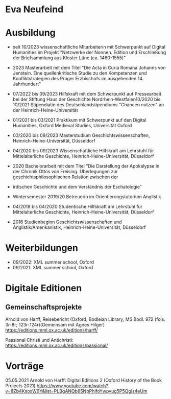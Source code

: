 # Eva Neufeind 

# Ausbildung 

- seit 10/2023 wissenschaftliche Mitarbeiterin mit Schwerpunkt auf Digital Humanities im Projekt "Netzwerke der Nonnen. Edition und Erschließung der Briefsammlung aus Kloster Lüne (ca. 1460-1555)"
  
- 2023 Masterarbeit mit dem Titel "Die Acta in Curia Romana Johanns von Jenstein. Eine quellenkritische Studie zu den Kompetenzen und Konfliktstrategien des Prager Erzbischofs im ausgehenden 14. Jahrhundert"
  
- 07/2022 bis 09/2023 Hilfskraft mit dem Schwerpunkt auf Pressearbeit bei der Stiftung Haus der Geschichte Nordrhein-Westfalen10/2020 bis 10/2021 Stipendiatin des Deutschlandstipendiums "Chancen nutzen" an der Heinrich-Heine-Universität
- 01/2021 bis 03/2021 Praktikum mit Schwerpunkt auf den Digital Humanities, Oxford Medieval Studies, Universität Oxford
- 03/2020 bis 09/2023 Masterstudium Geschichtswissenschaften, Heinrich-Heine-Universität, Düsseldorf
- 04/2020 bis 09/2023 Wissenschaftliche Hilfskraft am Lehrstuhl für Mittelalterliche Geschichte, Heinrich-Heine-Universität, Düsseldorf
- 2020 Bachelorarbeit mit dem Titel "Die Darstellung der Apokalypse in der Chronik Ottos von Freising. Überlegungen zur geschichtsphilosophischen Relation zwischen der
- irdischen Geschichte und dem Verständnis der Eschatologie"
- Wintersemester 2019/20 Betreuerin im Orientierungstutorium Anglistik
- 04/2019 bis 04/2020 Studentische Hilfskraft am Lehrstuhl für Mittelalterliche Geschichte, Heinrich-Heine-Universität, Düsseldorf
- 2016 Studienbeginn Geschichtswissenschaften und Anglistik/Amerikanistik, Heinrich-Heine-Universität, Düsseldorf


# Weiterbildungen
- 09/2022: XML summer school, Oxford
- 09/2021: XML summer school, Oxford

# Digitale Editionen 
## Gemeinschaftsprojekte 

Arnold von Harff, Reisebericht (Oxford, Bodleian Library, MS Bodl. 972 (fols. 3r-8r; 123r-124r)(Gemeinsam mit Agnes Hilger) 
https://editions.mml.ox.ac.uk/editions/harff/

Passional Christi und Antichristi: 
https://editions.mml.ox.ac.uk/editions/passional/

# Vorträge 

05.05.2021 
Arnold von Harff: Digital Editions 2 (Oxford History of the Book Projects 2021) 
https://www.youtube.com/watch?v=8Zb4KsoxW6Y&list=PLBgANQb85NpPhjfoYwpvug5P5QgIs4eUm
